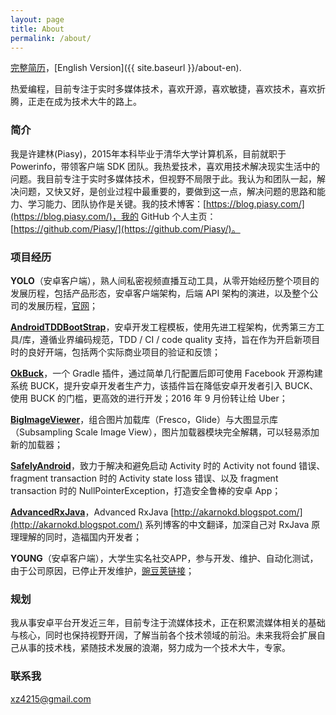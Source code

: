 ```yaml
---
layout: page
title: About
permalink: /about/
---
```


[完整简历](http://resume.piasy.com/)，[English Version]({{ site.baseurl }}/about-en).

热爱编程，目前专注于实时多媒体技术，喜欢开源，喜欢敏捷，喜欢技术，喜欢折腾，正走在成为技术大牛的路上。

### 简介

我是许建林(Piasy)，2015年本科毕业于清华大学计算机系，目前就职于 Powerinfo，带领客户端 SDK 团队。我热爱技术，喜欢用技术解决现实生活中的问题。我目前专注于实时多媒体技术，但视野不局限于此。我认为和团队一起，解决问题，又快又好，是创业过程中最重要的，要做到这一点，解决问题的思路和能力、学习能力、团队协作是关键。我的技术博客：[https://blog.piasy.com/](https://blog.piasy.com/)，我的 GitHub 个人主页：[https://github.com/Piasy/](https://github.com/Piasy/)。

### 项目经历

**YOLO**（安卓客户端），熟人间私密视频直播互动工具，从零开始经历整个项目的发展历程，包括产品形态，安卓客户端架构，后端 API 架构的演进，以及整个公司的发展历程，[官网](https://www.yoloyolo.tv/)；

**[AndroidTDDBootStrap](https://github.com/Piasy/AndroidTDDBootStrap)**，安卓开发工程模板，使用先进工程架构，优秀第三方工具/库，遵循业界编码规范，TDD / CI / code quality 支持，旨在作为开启新项目时的良好开端，包括两个实际商业项目的验证和反馈；

**[OkBuck](https://github.com/Piasy/OkBuck)**，一个 Gradle 插件，通过简单几行配置后即可使用 Facebook 开源构建系统 BUCK，提升安卓开发者生产力，该插件旨在降低安卓开发者引入 BUCK、使用 BUCK 的门槛，更高效的进行开发；2016 年 9 月份转让给 Uber；

**[BigImageViewer](https://github.com/Piasy/BigImageViewer)**，组合图片加载库（Fresco，Glide）与大图显示库（Subsampling Scale Image View），图片加载器模块完全解耦，可以轻易添加新的加载器；

**[SafelyAndroid](https://github.com/Piasy/SafelyAndroid)**，致力于解决和避免启动 Activity 时的 Activity not found 错误、fragment transaction 时的 Activity state loss 错误、以及 fragment transaction 时的 NullPointerException，打造安全鲁棒的安卓 App；

**[AdvancedRxJava](https://github.com/Piasy/AdvancedRxJava)**，Advanced RxJava [http://akarnokd.blogspot.com/](http://akarnokd.blogspot.com/) 系列博客的中文翻译，加深自己对 RxJava 原理理解的同时，造福国内开发者；

**YOUNG**（安卓客户端），大学生实名社交APP，参与开发、维护、自动化测试，由于公司原因，已停止开发维护，[豌豆荚链接](http://www.wandoujia.com/apps/com.xueba.client.app)；

### 规划

我从事安卓平台开发近三年，目前专注于流媒体技术，正在积累流媒体相关的基础与核心，同时也保持视野开阔，了解当前各个技术领域的前沿。未来我将会扩展自己从事的技术栈，紧随技术发展的浪潮，努力成为一个技术大牛，专家。

### 联系我

[xz4215@gmail.com](mailto:xz4215@gmail.com)
